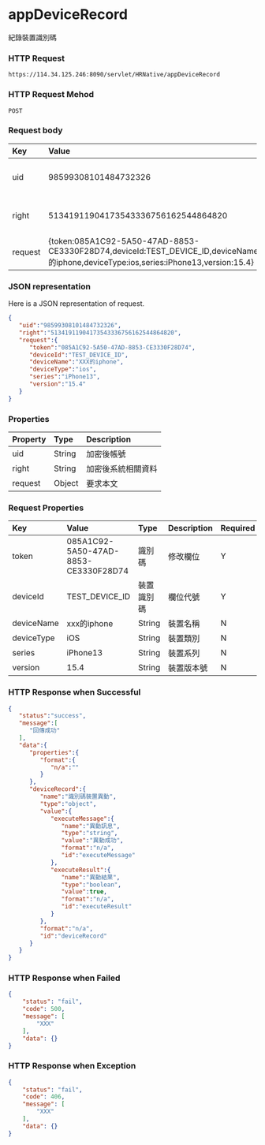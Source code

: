 # appDeviceRecord
紀錄裝置識別碼

### HTTP Request
```
https://114.34.125.246:8090/servlet/HRNative/appDeviceRecord
```

### HTTP Request Mehod
```
POST
```

### Request body
| Key | Value | Type | Description |
|:----------|:-------------|:-----|:------------|
| uid | 98599308101484732326 | String | 需透過appLogin取得
| right | 51341911904173543336756162544864820 | String | 需透過appLogin取得 |
| request | {token:085A1C92-5A50-47AD-8853-CE3330F28D74,deviceId:TEST_DEVICE_ID,deviceName:xxx的iphone,deviceType:ios,series:iPhone13,version:15.4} | Object | 異動條件

### JSON representation
Here is a JSON representation of request.
```json
{
   "uid":"98599308101484732326",
   "right":"51341911904173543336756162544864820",
   "request":{
      "token":"085A1C92-5A50-47AD-8853-CE3330F28D74",
      "deviceId":"TEST_DEVICE_ID",
      "deviceName":"XXX的iphone",
      "deviceType":"ios",
      "series":"iPhone13",
      "version":"15.4"
   }
}
```

### Properties
| Property | Type | Description |
|:---------|:-----|:------------|
| uid   | String | 加密後帳號 |
| right | String | 加密後系統相關資料 |
| request | Object | 要求本文 |

### Request Properties
| Key | Value | Type | Description | Required | Format | Note |
|:----------|:-------------|:-----|:------------|:------------|:------------|:------------|
| token | 085A1C92-5A50-47AD-8853-CE3330F28D74 | 識別碼| 修改欄位 | Y | n/a | |
| deviceId | TEST_DEVICE_ID | 裝置識別碼 | 欄位代號 | Y | n/a |  |
| deviceName | xxx的iphone | String | 裝置名稱 | N | n/a |  |
| deviceType | iOS | String | 裝置類別 | N | n/a |  |
| series | iPhone13 | String | 裝置系列 | N | n/a |  |
| version | 15.4 | String | 裝置版本號 | N | n/a |  |

### HTTP Response when Successful
```json
{
   "status":"success",
   "message":[
      "回傳成功"
   ],
   "data":{
      "properties":{
         "format":{
            "n/a":""
         }
      },
      "deviceRecord":{
         "name":"識別碼裝置異動",
         "type":"object",
         "value":{
            "executeMessage":{
               "name":"異動訊息",
               "type":"string",
               "value":"異動成功",
               "format":"n/a",
               "id":"executeMessage"
            },
            "executeResult":{
               "name":"異動結果",
               "type":"boolean",
               "value":true,
               "format":"n/a",
               "id":"executeResult"
            }
         },
         "format":"n/a",
         "id":"deviceRecord"
      }
   }
}
```

### HTTP Response when Failed
```json
{
    "status": "fail",
    "code": 500,
    "message": [
        "XXX"
    ],
    "data": {}
}
```

### HTTP Response when Exception
```json
{
    "status": "fail",
    "code": 406,
    "message": [
        "XXX"
    ],
    "data": {}
}
```
